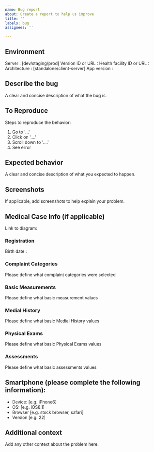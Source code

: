 ```yaml
---
name: Bug report
about: Create a report to help us improve
title: ''
labels: bug
assignees: ''

---
```


## Environment

Server : [dev/staging/prod]
Version ID or URL : 
Health facility ID or URL : 
Architecture : [standalone/client-server]
App version : 

## Describe the bug
A clear and concise description of what the bug is.

## To Reproduce
Steps to reproduce the behavior:
1. Go to '...'
2. Click on '....'
3. Scroll down to '....'
4. See error

## Expected behavior
A clear and concise description of what you expected to happen.

## Screenshots
If applicable, add screenshots to help explain your problem.

## Medical Case Info (if applicable)
Link to diagram:

### Registration
Birth date :

### Complaint Categories
Please define what complaint categories were selected

### Basic Measurements
Please define what basic measurement values

### Medial History
Please define what basic Medial History values

### Physical Exams
Please define what basic Physical Exams values

### Assessments
Please define what basic assessments values

## Smartphone (please complete the following information):
 - Device: [e.g. iPhone6]
 - OS: [e.g. iOS8.1]
 - Browser [e.g. stock browser, safari]
 - Version [e.g. 22]

## Additional context
Add any other context about the problem here.
